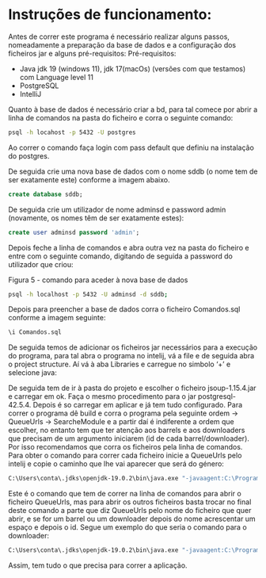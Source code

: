 # Instruções de funcionamento:

Antes de correr este programa é necessário realizar alguns passos, nomeadamente a preparação da base de dados e a configuração dos ficheiros jar e alguns pré-requisitos:
Pré-requisitos:
 - Java jdk 19 (windows 11), jdk 17(macOs) (versões com que testamos) com Language level 11
 - PostgreSQL
 - IntelliJ

Quanto à base de dados é necessário criar a bd, para tal comece por abrir a linha de comandos na pasta do ficheiro e corra o seguinte comando:
```sh
psql -h locahost -p 5432 -U postgres
```

Ao correr o comando faça login com pass default que definiu na instalação do postgres.

De seguida crie uma nova base de dados com o nome sddb (o nome tem de ser exatamente este) conforme a imagem abaixo.

```sql
create database sddb;
```

De seguida crie um utilizador de nome adminsd e password admin (novamente, os nomes têm de ser exatamente estes):

```sql
create user adminsd password 'admin';
```

Depois feche a linha de comandos e abra outra vez na pasta do ficheiro e entre com o seguinte comando, digitando de seguida a password do utilizador que criou:

Figura 5 - comando para aceder à nova base de dados
```sh
psql -h localhost -p 5432 -U adminsd -d sddb;
```
Depois para preencher a base de dados corra o ficheiro Comandos.sql conforme a imagem seguinte:

```sql
\i Comandos.sql
```
De seguida temos de adicionar os ficheiros jar necessários para a execução do programa, para tal abra o programa no intelij, vá a file e de seguida abra o project structure. Aí vá à aba Libraries e carregue no simbolo ‘+’ e selecione java:

De seguida  tem de ir à pasta do projeto e escolher o ficheiro jsoup-1.15.4.jar e carregar em ok. Faça o mesmo procedimento para o jar postgresql-42.5.4. Depois é so carregar em aplicar e já tem tudo configurado. Para correr o programa dê build e corra o programa pela seguinte ordem -> QueueUrls -> SearcheModule e a partir daí é indiferente a ordem que escolher, no entanto tem que ter atenção aos barrels e aos downloaders que precisam de um argumento iniciarem (id de cada barrel/downloader). Por isso recomendamos que corra os ficheiros pela linha de comandos. Para obter o comando para correr cada ficheiro inicie a QueueUrls pelo intelij e copie o caminho que lhe vai aparecer que será do género:
```cmd
C:\Users\conta\.jdks\openjdk-19.0.2\bin\java.exe "-javaagent:C:\Program Files\JetBrains\IntelliJ IDEA Community Edition 2021.2.2\lib\idea_rt.jar=35600:C:\Program Files\JetBrains\IntelliJ IDEA Community Edition 2021.2.2\bin" -Dfile.encoding=UTF-8 -Dsun.stdout.encoding=UTF-8 -Dsun.stderr.encoding=UTF-8 -classpath "C:\Users\conta\OneDrive\Ambiente de Trabalho\SistemasDistribuidos\out\production\SistemasDistribuidos;C:\Users\conta\OneDrive\Ambiente de Trabalho\SistemasDistribuidos\jsoup-1.15.4.jar;C:\Users\conta\OneDrive\Ambiente de Trabalho\SistemasDistribuidos\postgresql-42.5.4.jar" Message.QueueUrls
```

Este é o comando que tem de correr na linha de comandos para abrir o ficheiro QueueUrls, mas para abrir os outros ficheiros basta trocar no final deste comando a parte que diz QueueUrls pelo nome do ficheiro que quer abrir, e se for um barrel ou um downloader depois do nome acrescentar um espaço e depois o id. Segue um exemplo do que seria o comando para o downloader:

```cmd
C:\Users\conta\.jdks\openjdk-19.0.2\bin\java.exe "-javaagent:C:\Program Files\JetBrains\IntelliJ IDEA Community Edition 2021.2.2\lib\idea_rt.jar=35600:C:\Program Files\JetBrains\IntelliJ IDEA Community Edition 2021.2.2\bin" -Dfile.encoding=UTF-8 -Dsun.stdout.encoding=UTF-8 -Dsun.stderr.encoding=UTF-8 -classpath "C:\Users\conta\OneDrive\Ambiente de Trabalho\SistemasDistribuidos\out\production\SistemasDistribuidos;C:\Users\conta\OneDrive\Ambiente de Trabalho\SistemasDistribuidos\jsoup-1.15.4.jar;C:\Users\conta\OneDrive\Ambiente de Trabalho\SistemasDistribuidos\postgresql-42.5.4.jar" Message.Downloaders 5555
```

Assim, tem tudo o que precisa para correr a aplicação.

